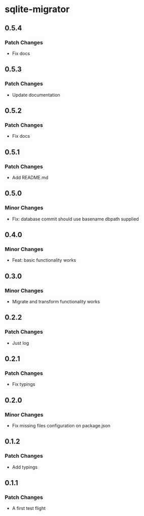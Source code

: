 # sqlite-migrator

## 0.5.4

### Patch Changes

- Fix docs

## 0.5.3

### Patch Changes

- Update documentation

## 0.5.2

### Patch Changes

- Fix docs

## 0.5.1

### Patch Changes

- Add README.md

## 0.5.0

### Minor Changes

- Fix: database commit should use basename dbpath supplied

## 0.4.0

### Minor Changes

- Feat: basic functionality works

## 0.3.0

### Minor Changes

- Migrate and transform functionality works

## 0.2.2

### Patch Changes

- Just log

## 0.2.1

### Patch Changes

- Fix typings

## 0.2.0

### Minor Changes

- Fix missing files configuration on package.json

## 0.1.2

### Patch Changes

- Add typings

## 0.1.1

### Patch Changes

- A first test flight
